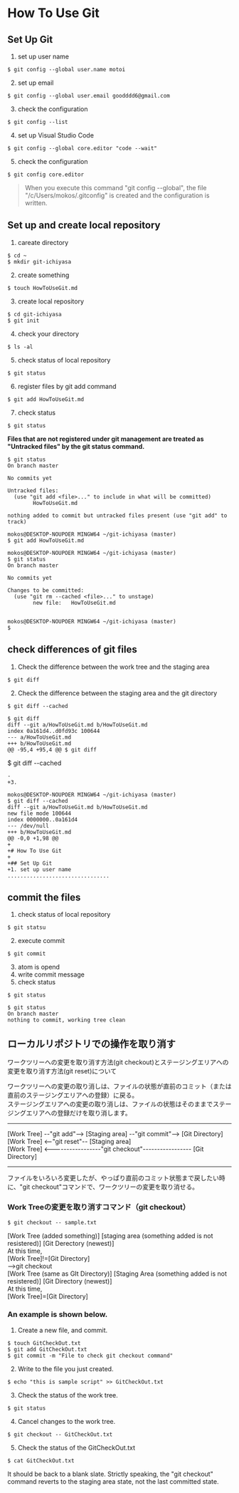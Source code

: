 
# How To Use Git 

## Set Up Git
1. set up user name 
```
$ git config --global user.name motoi
```
2. set up email 
```
$ git config --global user.email goodddd6@gmail.com
```
3. check the configuration
```
$ git config --list
```
4. set up Visual Studio Code
```
$ git config --global core.editor "code --wait"
```
5. check the configuration
```
$ git config core.editor
```
> When you execute this command "git config --global", the file "/c/Users/mokos/.gitconfig" is created and the configuration is written.

## Set up and create local repository
1. careate directory
```
$ cd ~
$ mkdir git-ichiyasa
```
2. create something 
```
$ touch HowToUseGit.md
```
3. create local repository
```
$ cd git-ichiyasa
$ git init
```
4. check your directory
```
$ ls -al
```
5. check status of local repository
```
$ git status
```
6. register files by git add command
```
$ git add HowToUseGit.md
```
7. check status
```
$ git status
```
**Files that are not registered under git management are treated as "Untracked files" by the git status command.**
```
$ git status
On branch master

No commits yet

Untracked files:
  (use "git add <file>..." to include in what will be committed)
        HowToUseGit.md

nothing added to commit but untracked files present (use "git add" to track)

mokos@DESKTOP-NOUPOER MINGW64 ~/git-ichiyasa (master)
$ git add HowToUseGit.md

mokos@DESKTOP-NOUPOER MINGW64 ~/git-ichiyasa (master)
$ git status
On branch master

No commits yet

Changes to be committed:
  (use "git rm --cached <file>..." to unstage)
        new file:   HowToUseGit.md


mokos@DESKTOP-NOUPOER MINGW64 ~/git-ichiyasa (master)
$
```

## check differences of git files
1. Check the difference between the work tree and the staging area
```
$ git diff
```
2. Check the difference between the staging area and the git directory
```
$ git diff --cached
```

```
$ git diff
diff --git a/HowToUseGit.md b/HowToUseGit.md
index 0a161d4..d0fd93c 100644
--- a/HowToUseGit.md
+++ b/HowToUseGit.md
@@ -95,4 +95,4 @@ $ git diff
 ```
 $ git diff --cached
 ```
-
+3.

mokos@DESKTOP-NOUPOER MINGW64 ~/git-ichiyasa (master)
$ git diff --cached
diff --git a/HowToUseGit.md b/HowToUseGit.md
new file mode 100644
index 0000000..0a161d4
--- /dev/null
+++ b/HowToUseGit.md
@@ -0,0 +1,98 @@
+
+# How To Use Git
+
+## Set Up Git
+1. set up user name
................................
```

## commit the files
1. check status of local repository
```
$ git statsu
```
2. execute commit
```
$ git commit
```
3. atom is opend
4. write commit message
5. check status
```
$ git status
```

```
$ git status
On branch master
nothing to commit, working tree clean
```

## ローカルリポジトリでの操作を取り消す
ワークツリーへの変更を取り消す方法(git checkout)とステージングエリアへの変更を取り消す方法(git reset)について

ワークツリーへの変更の取り消しは、ファイルの状態が直前のコミット（または直前のステージングエリアへの登録）に戻る。  
ステージングエリアへの変更の取り消しは、ファイルの状態はそのままでステージングエリアへの登録だけを取り消します。

***
[Work Tree]  --"git add"-->  [Staging area]  --"git commit"-->  [Git Directory]  
[Work Tree]  <--"git reset"--  [Staging area]  
[Work Tree]  <-----------------"git checkout"----------------- [Git Directory]
***

ファイルをいろいろ変更したが、やっぱり直前のコミット状態まで戻したい時に、"git checkout"コマンドで、ワークツリーの変更を取り消せる。
### **Work Treeの変更を取り消すコマンド（git checkout）**
```
$ git checkout -- sample.txt
```

[Work Tree (added something)] [staging area (something added is not resistered)] [Git Derectory (newest)]  
At this time,  
[Work Tree]!=[Git Directory]  
-->git checkout  
[Work Tree (same as GIt Directory)] [Staging Area (something added is not resistered)] [Git Directory (newest)]  
At this time,  
[Work Tree]=[Git Directory]

### **An example is shown below.**
1. Create a new file, and commit.
```
$ touch GitCheckOut.txt
$ git add GitCheckOut.txt
$ git commit -m "File to check git checkout command"
```

2. Write to the file you just created.
```
$ echo "this is sample script" >> GitCheckOut.txt
```

3. Check the status of the work tree.
```
$ git status
```

4. Cancel changes to the work tree.
```
$ git checkout -- GitCheckOut.txt
```

5. Check the status of the GitCheckOut.txt
```
$ cat GitCheckOut.txt
```
It should be back to a blank slate.
Strictly speaking, the "git checkout" command reverts to the staging area state, not the last committed state.

